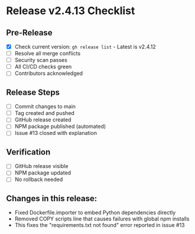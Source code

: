 # Release v2.4.13 Checklist

## Pre-Release
- [x] Check current version: `gh release list` - Latest is v2.4.12
- [ ] Resolve all merge conflicts
- [ ] Security scan passes
- [ ] All CI/CD checks green
- [ ] Contributors acknowledged

## Release Steps
- [ ] Commit changes to main
- [ ] Tag created and pushed
- [ ] GitHub release created
- [ ] NPM package published (automated)
- [ ] Issue #13 closed with explanation

## Verification
- [ ] GitHub release visible
- [ ] NPM package updated
- [ ] No rollback needed

## Changes in this release:
- Fixed Dockerfile.importer to embed Python dependencies directly
- Removed COPY scripts line that causes failures with global npm installs
- This fixes the "requirements.txt not found" error reported in issue #13